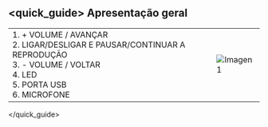 ## <quick_guide> Apresentação geral

|  |  |
|:-------|:-------|
|1.	+ VOLUME / AVANÇAR <br> 2.	LIGAR/DESLIGAR E PAUSAR/CONTINUAR A REPRODUÇÃO <br> 3.	- VOLUME / VOLTAR <br> 4.	LED <br> 5.	PORTA USB <br> 6.	MICROFONE <br>|![Imagen1](http://static.energysistem.com/images/manuals/39929/5410254065a58.jpg)|
</quick_guide>

